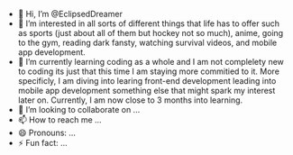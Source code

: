 - 👋 Hi, I’m @EclipsedDreamer
- 👀 I’m interested in all sorts of different things that life has to offer such as sports (just about all of them but hockey not so much), anime, going to the gym, reading dark fansty, watching survival videos, and mobile app development.
- 🌱 I’m currently learning coding as a whole and I am not complelety new to coding its just that this time I am staying more commitied to it. More specificly, I am diving into learing front-end development leading into mobile app development something else that might spark my interest later on. Currently, I am now close to 3 months into learning.
- 💞️ I’m looking to collaborate on ...
- 📫 How to reach me ...
- 😄 Pronouns: ...
- ⚡ Fun fact: ...

<!---
EclipsedDreamer/EclipsedDreamer is a ✨ special ✨ repository because its `README.md` (this file) appears on your GitHub profile.
You can click the Preview link to take a look at your changes.
--->
